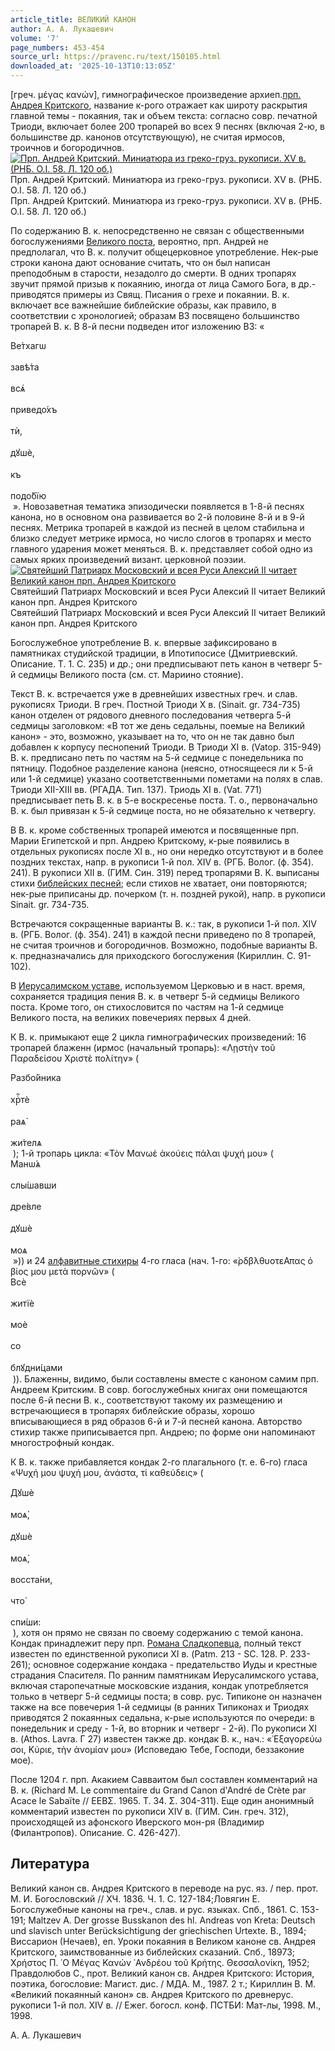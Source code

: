 ```yaml
---
article_title: ВЕЛИКИЙ КАНОН
author: А. А. Лукашевич
volume: '7'
page_numbers: 453-454
source_url: https://pravenc.ru/text/150105.html
downloaded_at: '2025-10-13T10:13:05Z'
---
```


[греч. μέγας κανών], гимнографическое произведение архиеп.[прп. Андрея Критского](<https://pravenc.ru/text/АНДРЕЙ прп  (пам  4 июля)  архиеп  Критский.html>), название к-рого отражает как широту раскрытия главной темы - покаяния, так и объем текста: согласно совр. печатной Триоди, включает более 200 тропарей во всех 9 песнях (включая 2-ю, в большинстве др. канонов отсутствующую), не считая ирмосов, троичнов и богородичнов.[![Прп. Андрей Критский. Миниатюра из греко-груз. рукописи. XV в. (РНБ. O.I. 58. Л. 120 об.)](https://pravenc.ru/data/854/456/1234/1i200.jpg "Кликните для увеличения картинки")](https://pravenc.ru/data/854/456/1234/1i400.jpg)Прп. Андрей Критский. Миниатюра из греко-груз. рукописи. XV в. (РНБ. O.I. 58. Л. 120 об.)  
Прп. Андрей Критский. Миниатюра из греко-груз. рукописи. XV в. (РНБ. O.I. 58. Л. 120 об.)

По содержанию В. к. непосредственно не связан с общественными богослужениями [Великого поста](<https://pravenc.ru/text/Великий пост.html>), вероятно, прп. Андрей не предполагал, что В. к. получит общецерковное употребление. Нек-рые строки канона дают основание считать, что он был написан преподобным в старости, незадолго до смерти. В одних тропарях звучит прямой призыв к покаянию, иногда от лица Самого Бога, в др.- приводятся примеры из Свящ. Писания о грехе и покаянии. В. к. включает все важнейшие библейские образы, как правило, в соответствии с хронологией; образам ВЗ посвящено большинство тропарей В. к. В 8-й песни подведен итог изложению ВЗ: «<div class="cu">Ве́тхагѡ</div> <div class="cu">завѣ́та</div> <div class="cu">всѧ҆</div> <div class="cu">приведо́хъ</div> <div class="cu">тѝ,</div> <div class="cu">дꙋшѐ,</div> <div class="cu">къ</div> <div class="cu">подо́бїю</div> ». Новозаветная тематика эпизодически появляется в 1-8-й песнях канона, но в основном она развивается во 2-й половине 8-й и в 9-й песнях. Метрика тропарей в каждой из песней в целом стабильна и близко следует метрике ирмоса, но число слогов в тропарях и место главного ударения может меняться. В. к. представляет собой одно из самых ярких произведений визант. церковной поэзии.[![Святейший Патриарх Московский и всея Руси Алексий II читает Великий канон прп. Андрея Критского](https://pravenc.ru/data/342/458/1234/1i200.jpg "Кликните для увеличения картинки")](https://pravenc.ru/data/342/458/1234/1i400.jpg)Святейший Патриарх Московский и всея Руси Алексий II читает Великий канон прп. Андрея Критского  
Святейший Патриарх Московский и всея Руси Алексий II читает Великий канон прп. Андрея Критского

Богослужебное употребление В. к. впервые зафиксировано в памятниках студийской традиции, в Ипотипосисе (Дмитриевский. Описание. Т. 1. С. 235) и др.; они предписывают петь канон в четверг 5-й седмицы Великого поста (см. ст. Мариино стояние).

Текст В. к. встречается уже в древнейших известных греч. и слав. рукописях Триоди. В греч. Постной Триоди X в. (Sinait. gr. 734-735) канон отделен от рядового дневного последования четверга 5-й седмицы заголовком: «В тот же день седальны, поемые на Великий канон» - это, возможно, указывает на то, что он не так давно был добавлен к корпусу песнопений Триоди. В Триоди XI в. (Vatop. 315-949) В. к. предписано петь по частям на 5-й седмице с понедельника по пятницу. Подобное разделение канона (неясно, относящееся ли к 5-й или 1-й седмице) указано соответственными пометами на полях в слав. Триоди XII-XIII вв. (РГАДА. Тип. 137). Триодь XI в. (Vat. 771) предписывает петь В. к. в 5-е воскресенье поста. Т. о., первоначально В. к. был привязан к 5-й седмице поста, но не обязательно к четвергу.

В В. к. кроме собственных тропарей имеются и посвященные прп. Марии Египетской и прп. Андрею Критскому, к-рые появились в отдельных рукописях после XI в., но они нередко отсутствуют и в более поздних текстах, напр. в рукописи 1-й пол. XIV в. (РГБ. Волог. (ф. 354). 241). В рукописи XII в. (ГИМ. Син. 319) перед тропарями В. К. выписаны стихи [библейских песней](<https://pravenc.ru/text/библейских песней.html>); если стихов не хватает, они повторяются; нек-рые приписаны др. почерком (т. н. поздней рукой), напр. в рукописи Sinait. gr. 734-735.

Встречаются сокращенные варианты В. к.: так, в рукописи 1-й пол. XIV в. (РГБ. Волог. (ф. 354). 241) в каждой песни приведено по 8 тропарей, не считая троичнов и богородичнов. Возможно, подобные варианты В. к. предназначались для приходского богослужения (Кириллин. С. 91-102).

В [Иерусалимском уставе](<https://pravenc.ru/text/Иерусалимском уставе.html>), используемом Церковью и в наст. время, сохраняется традиция пения В. к. в четверг 5-й седмицы Великого поста. Кроме того, он стихословится по частям на 1-й седмице Великого поста, на великих повечериях первых 4 дней.

К В. к. примыкают еще 2 цикла гимнографических произведений: 16 тропарей блаженн (ирмос (начальный тропарь): «Λῃστὴν τοῦ Παραδείσου Χριστὲ πολίτην» (<div class="cu">Разбо́йника</div> <div class="cu">хрⷭ҇тѐ</div> <div class="cu">раѧ̀</div> <div class="cu">жи́телѧ</div> ); 1-й тропарь цикла: «Τὸν Μανωὲ ἀκούεις πάλαι ψυχή μου» (<div class="cu">Манѡ́ѧ</div> <div class="cu">слы́шавши</div> <div class="cu">дре́вле</div> <div class="cu">дꙋшѐ</div> <div class="cu">моѧ</div> »)) и 24 [алфавитные стихиры](<https://pravenc.ru/text/алфавитные стихиры.html>) 4-го гласа (нач. 1-го: «̀ρδβλθυοτεΑπας ὁ βίος μου μετὰ πορνῶν» (<div class="cu">Всѐ</div> <div class="cu">житїѐ</div> <div class="cu">моѐ</div> <div class="cu">со</div> <div class="cu">блꙋдни́цами</div> )). Блаженны, видимо, были составлены вместе с каноном самим прп. Андреем Критским. В совр. богослужебных книгах они помещаются после 6-й песни В. к., соответствуют такому их размещению и встречающиеся в тропарях библейские образы, хорошо вписывающиеся в ряд образов 6-й и 7-й песней канона. Авторство стихир также приписывается прп. Андрею; по форме они напоминают многострофный кондак.

К В. к. также прибавляется кондак 2-го плагального (т. е. 6-го) гласа «Ψυχή μου ψυχή μου, ἀνάστα, τί καθεύδεις» (<div class="cu">Дꙋшѐ</div> <div class="cu">моѧ̀,</div> <div class="cu">дꙋшѐ</div> <div class="cu">моѧ̀,</div> <div class="cu">восста́ни,</div> <div class="cu">что̀</div> <div class="cu">спи́ши:</div> ), хотя он прямо не связан по своему содержанию с темой канона. Кондак принадлежит перу прп. [Романа Сладкопевца](<https://pravenc.ru/text/Романа Сладкопевца.html>), полный текст известен по единственной рукописи XI в. (Patm. 213 - SC. 128. P. 233-261); основное содержание кондака - предательство Иуды и крестные страдания Спасителя. По ранним памятникам Иерусалимского устава, включая старопечатные московские издания, кондак употребляется только в четверг 5-й седмицы поста; в совр. рус. Типиконе он назначен также на все повечерия 1-й седмицы (в ранних Типиконах и Триодях приводятся 2 покаянных седальна, к-рые используются по очереди: в понедельник и среду - 1-й, во вторник и четверг - 2-й). По рукописи XI в. (Athos. Lavra. Γ 27) известен также др. кондак В. к., нач.: «᾿Εξαγορεύω σοι, Κύριε, τὴν ἀνομίαν μου» (Исповедаю Тебе, Господи, беззаконие мое).

После 1204 г. прп. Акакием Савваитом был составлен комментарий на В. к. (Richard M. Le commentaire du Grand Canon d'André de Crète par Acace le Sabaïte // ΕΕΒΣ. 1965. T. 34. Σ. 304-311). Еще один анонимный комментарий известен по рукописи XIV в. (ГИМ. Син. греч. 312), происходящей из афонского Иверского мон-ря (Владимир (Филантропов). Описание. С. 426-427).

## Литература

Великий канон св. Андрея Критского в переводе на рус. яз. / пер. прот. М. И. Богословский // ХЧ. 1836. Ч. 1. С. 127-184;Ловягин Е. Богослужебные каноны на греч., слав. и рус. языках. Спб., 1861. С. 153-191; Maltzev A. Der grosse Busskanon des hl. Andreas von Kreta: Deutsch und slavisch unter Berücksichtigung der griechischen Urtexte. B., 1894; Виссарион (Нечаев), еп. Уроки покаяния в Великом каноне св. Андрея Критского, заимствованные из библейских сказаний. Спб., 18973; Χρήστος Π. ῾Ο Μέγας Κανών ᾿Ανδρέου τοῦ Κρήτης. Θεσσαλονίκη, 1952; Правдолюбов С., прот. Великий канон св. Андрея Критского: История, поэтика, богословие: Магист. дис. / МДА. М., 1987. 2 т.; Кириллин В. М. «Великий покаянный канон» св. Андрея Критского по древнерус. рукописи 1-й пол. XIV в. // Ежег. богосл. конф. ПСТБИ: Мат-лы, 1998. М., 1998.

А. А. Лукашевич
